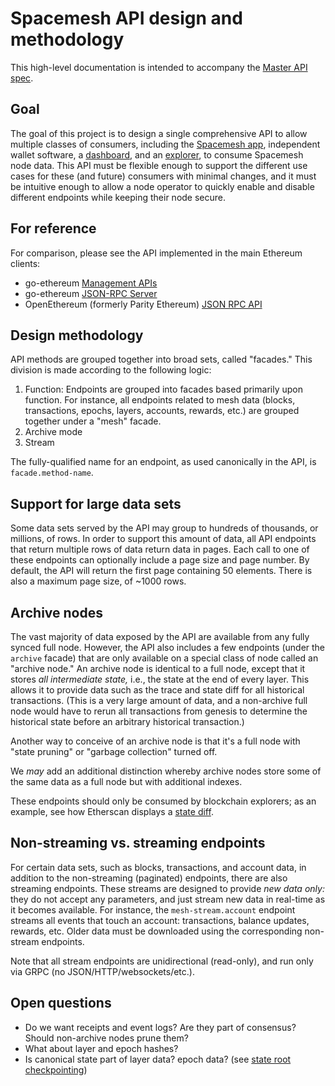 # Spacemesh API design and methodology

This high-level documentation is intended to accompany the [Master API spec](https://docs.google.com/spreadsheets/d/1P89OVWdgJocPy0CGM43Ge7Sx_6dabCBEagaVQfOk9us/edit).

## Goal

The goal of this project is to design a single comprehensive API to allow multiple classes of consumers, including the [Spacemesh app](https://github.com/spacemeshos/smapp), independent wallet software, a [dashboard](https://github.com/spacemeshos/product/blob/master/dashboard.md), and an [explorer](https://github.com/spacemeshos/product/blob/master/resources/Explorer.pdf), to consume Spacemesh node data. This API must be flexible enough to support the different use cases for these (and future) consumers with minimal changes, and it must be intuitive enough to allow a node operator to quickly enable and disable different endpoints while keeping their node secure.

## For reference

For comparison, please see the API implemented in the main Ethereum clients:

- go-ethereum [Management APIs](https://github.com/ethereum/go-ethereum/wiki/Management-APIs)
- go-ethereum [JSON-RPC Server](https://geth.ethereum.org/docs/rpc/server)
- OpenEthereum (formerly Parity Ethereum) [JSON RPC API](https://wiki.parity.io/JSONRPC)

## Design methodology

API methods are grouped together into broad sets, called "facades." This division is made according to the following logic:

1. Function: Endpoints are grouped into facades based primarily upon function. For instance, all endpoints related to mesh data (blocks, transactions, epochs, layers, accounts, rewards, etc.) are grouped together under a "mesh" facade.
2. Archive mode
3. Stream

The fully-qualified name for an endpoint, as used canonically in the API, is `facade.method-name`.

## Support for large data sets

Some data sets served by the API may group to hundreds of thousands, or millions, of rows. In order to support this amount of data, all API endpoints that return multiple rows of data return data in pages. Each call to one of these endpoints can optionally include a page size and page number. By default, the API will return the first page containing 50 elements. There is also a maximum page size, of ~1000 rows.

## Archive nodes

The vast majority of data exposed by the API are available from any fully synced full node. However, the API also includes a few endpoints (under the `archive` facade) that are only available on a special class of node called an "archive node." An archive node is identical to a full node, except that it stores _all intermediate state,_ i.e., the state at the end of every layer. This allows it to provide data such as the trace and state diff for all historical transactions. (This is a very large amount of data, and a non-archive full node would have to rerun all transactions from genesis to determine the historical state before an arbitrary historical transaction.)

Another way to conceive of an archive node is that it's a full node with "state pruning" or "garbage collection" turned off.

We *may* add an additional distinction whereby archive nodes store some of the same data as a full node but with additional indexes.

These endpoints should only be consumed by blockchain explorers; as an example, see how Etherscan displays a [state diff](https://etherscan.io/tx/0xeb9c0156b5d40caf446170d422b25f159dd2efe9bc0a0c12aeee05b673309a6e#statechange).

## Non-streaming vs. streaming endpoints

For certain data sets, such as blocks, transactions, and account data, in addition to the non-streaming (paginated) endpoints, there are also streaming endpoints. These streams are designed to provide _new data only:_ they do not accept any parameters, and just stream new data in real-time as it becomes available. For instance, the `mesh-stream.account` endpoint streams all events that touch an account: transactions, balance updates, rewards, etc. Older data must be downloaded using the corresponding non-stream endpoints.

Note that all stream endpoints are unidirectional (read-only), and run only via GRPC (no JSON/HTTP/websockets/etc.).

## Open questions
- Do we want receipts and event logs? Are they part of consensus? Should non-archive nodes prune them?
- What about layer and epoch hashes?
- Is canonical state part of layer data? epoch data? (see [state root checkpointing](https://github.com/spacemeshos/research/issues/45))
